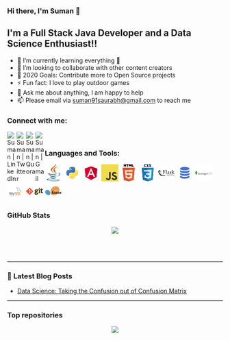 ### Hi there, I'm Suman 👋

## I'm a Full Stack Java Developer and a Data Science Enthusiast!!

- 🌱 I’m currently learning everything 🤣
- 👯 I’m looking to collaborate with other content creators
- 🥅 2020 Goals: Contribute more to Open Source projects
- ⚡ Fun fact: I love to play outdoor games
- 💬 Ask me about anything, I am happy to help
- 📫 Please email via suman91saurabh@gmail.com to reach me

### Connect with me:

[<img align="left" alt="Suman | LinkedIn" width="22px" src="https://cdn.jsdelivr.net/npm/simple-icons@v3/icons/linkedin.svg" />][linkedin]
[<img align="left" alt="Suman | Twitter" width="22px" src="https://cdn.jsdelivr.net/npm/simple-icons@v3/icons/twitter.svg" />][twitter]
[<img align="left" alt="Suman | Quora" width="22px" src="https://cdn.jsdelivr.net/npm/simple-icons@v3/icons/twitter.svg" />][Quora]
[<img align="left" alt="Suman | Gmail" width="22px" src="https://cdn.jsdelivr.net/npm/simple-icons@v3/icons/gmail.svg" />][Gmail]

<br />

### Languages and Tools:

<code><img height="40" src="https://raw.githubusercontent.com/github/explore/80688e429a7d4ef2fca1e82350fe8e3517d3494d/topics/java/java.png" title="Java"></code>
<code><img height="40" src="https://raw.githubusercontent.com/github/explore/80688e429a7d4ef2fca1e82350fe8e3517d3494d/topics/python/python.png" title="Python"></code>
<code><img height="40" src="https://raw.githubusercontent.com/github/explore/80688e429a7d4ef2fca1e82350fe8e3517d3494d/topics/angular/angular.png" title="Angular"></code>
<code><img height="40" src="https://raw.githubusercontent.com/github/explore/80688e429a7d4ef2fca1e82350fe8e3517d3494d/topics/javascript/javascript.png" title="Javascript"></code>
<code><img height="40" src="https://raw.githubusercontent.com/github/explore/80688e429a7d4ef2fca1e82350fe8e3517d3494d/topics/html/html.png" title="HTML"></code>
<code><img height="40" src="https://raw.githubusercontent.com/github/explore/80688e429a7d4ef2fca1e82350fe8e3517d3494d/topics/css/css.png" title="CSS"></code>
<code><img height="40" src="https://raw.githubusercontent.com/github/explore/80688e429a7d4ef2fca1e82350fe8e3517d3494d/topics/flask/flask.png" title="Flask"></code>
<code><img height="40" src="https://raw.githubusercontent.com/github/explore/80688e429a7d4ef2fca1e82350fe8e3517d3494d/topics/sql/sql.png" title="SQL"></code>
<code><img height="40" src="https://raw.githubusercontent.com/github/explore/80688e429a7d4ef2fca1e82350fe8e3517d3494d/topics/mongodb/mongodb.png" title="MongoDB"></code>
<code><img height="40" src="https://raw.githubusercontent.com/github/explore/80688e429a7d4ef2fca1e82350fe8e3517d3494d/topics/mysql/mysql.png" title="mysql"></code>
<code><img height="40" src="https://raw.githubusercontent.com/github/explore/80688e429a7d4ef2fca1e82350fe8e3517d3494d/topics/git/git.png" title="git"></code>
<code><img height="40" src="https://raw.githubusercontent.com/github/explore/80688e429a7d4ef2fca1e82350fe8e3517d3494d/topics/scikit-learn/scikit-learn.png" title="sklearn"></code>

### GitHub Stats

<p align="center">
  <a href = "https://github.com/sumanxsaurabh">
<img src="https://github-readme-stats-aj8vj7k8x.vercel.app/api?username=sumanxsaurabh&show_icons=true&title_color=ffc857&icon_color=8ac926&text_color=daf7dc&bg_color=151515&count_private=true&include_all_commits=true">
  </a>
 </p>

<br />
<br />

---

### 📕 Latest Blog Posts

<!-- BLOG-POST-LIST:START -->
- [Data Science: Taking the Confusion out of Confusion Matrix](https://inblog.in/Taking-the-Confusion-out-of-Confusion-Matrix-6PuGtw8pF9)
<!-- BLOG-POST-LIST:END -->

---

### Top repositories

<p align="center">
  <a href = "https://github.com/sumanxsaurabh/Car-Price-Prediction">
<img src="https://github-readme-stats-aj8vj7k8x.vercel.app/api/pin/?username=sumanxsaurabh&repo=Car-Price-Prediction&title_color=fff&icon_color=79ff97&text_color=9f9f9f&bg_color=151515">
  </a>
</p>

[twitter]: https://twitter.com/suman91saurabh
[linkedin]: https://www.linkedin.com/in/sumanxsaurabh/
[Quora]: https://www.quora.com/profile/Suman-Saurabh-15
[Gmail]: mailto:suman91saurabh@gmail.com
